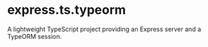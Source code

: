 # express.ts.typeorm
A lightweight TypeScript project providing an Express server and a TypeORM session.
